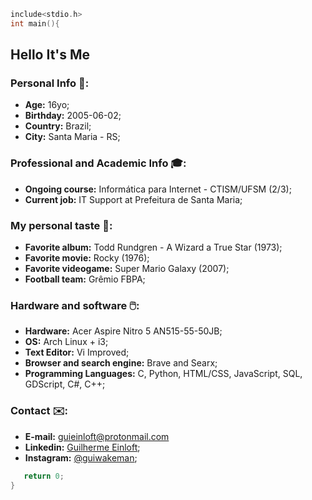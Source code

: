 ```c
include<stdio.h>
int main(){
```
## Hello It's Me

### Personal Info 🙋:
- <b>Age:</b> 16yo;
- <b>Birthday:</b> 2005-06-02;
- <b>Country:</b> Brazil;
- <b>City:</b> Santa Maria - RS;

### Professional and Academic Info 🎓:
- <b>Ongoing course:</b> Informática para Internet - CTISM/UFSM (2/3);
- <b>Current job:</b> IT Support at Prefeitura de Santa Maria;

### My personal taste 🎲:
- <b>Favorite album:</b> Todd Rundgren - A Wizard a True Star (1973);
- <b>Favorite movie:</b> Rocky (1976);
- <b>Favorite videogame:</b> Super Mario Galaxy (2007);
- <b>Football team:</b> Grêmio FBPA;

### Hardware and software 🖱️:
- <b>Hardware:</b> Acer Aspire Nitro 5 AN515-55-50JB;
- <b>OS:</b> Arch Linux + i3;
- <b>Text Editor:</b> Vi Improved;
- <b>Browser and search engine:</b> Brave and Searx;
- <b>Programming Languages:</b> C, Python, HTML/CSS, JavaScript, SQL, GDScript, C#, C++;

### Contact ✉️:
- <b>E-mail:</b> guieinloft@protonmail.com
- <b>Linkedin:</b> [Guilherme Einloft](https://www.linkedin.com/in/guilherme-einloft-586615215);
- <b>Instagram:</b> [@guiwakeman](instagram.com/guiwakeman);

```c
   return 0;
}
```